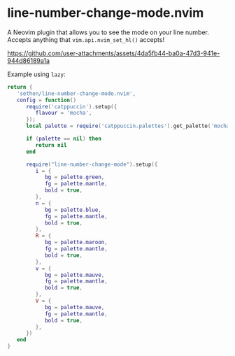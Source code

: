 # line-number-change-mode.nvim

A Neovim plugin that allows you to see the mode on your line number.  Accepts anything that `vim.api.nvim_set_hl()` accepts!


https://github.com/user-attachments/assets/4da5fb44-ba0a-47d3-941e-944d86189a1a

Example using `lazy`:

```lua
return {
   'sethen/line-number-change-mode.nvim',
   config = function()
      require('catppuccin').setup({
         flavour = 'mocha',
      });
      local palette = require('catppuccin.palettes').get_palette('mocha')

      if (palette == nil) then
         return nil
      end

      require("line-number-change-mode").setup({
         i = {
            bg = palette.green,
            fg = palette.mantle,
            bold = true,
         },
         n = {
            bg = palette.blue,
            fg = palette.mantle,
            bold = true,
         },
         R = {
            bg = palette.maroon,
            fg = palette.mantle,
            bold = true,
         },
         v = {
            bg = palette.mauve,
            fg = palette.mantle,
            bold = true,
         },
         V = {
            bg = palette.mauve,
            fg = palette.mantle,
            bold = true,
         },
      })
   end
}
```
